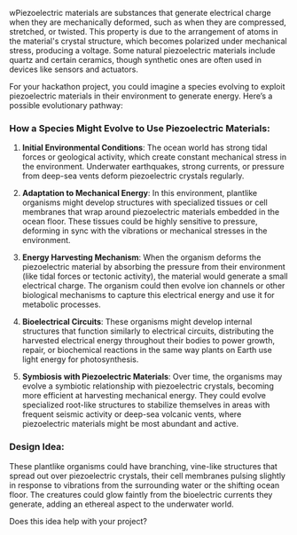 wPiezoelectric materials are substances that generate electrical charge when they are mechanically deformed, such as when they are compressed, stretched, or twisted. This property is due to the arrangement of atoms in the material's crystal structure, which becomes polarized under mechanical stress, producing a voltage. Some natural piezoelectric materials include quartz and certain ceramics, though synthetic ones are often used in devices like sensors and actuators.

For your hackathon project, you could imagine a species evolving to exploit piezoelectric materials in their environment to generate energy. Here’s a possible evolutionary pathway:

### How a Species Might Evolve to Use Piezoelectric Materials:
1. **Initial Environmental Conditions**: The ocean world has strong tidal forces or geological activity, which create constant mechanical stress in the environment. Underwater earthquakes, strong currents, or pressure from deep-sea vents deform piezoelectric crystals regularly.

2. **Adaptation to Mechanical Energy**: In this environment, plantlike organisms might develop structures with specialized tissues or cell membranes that wrap around piezoelectric materials embedded in the ocean floor. These tissues could be highly sensitive to pressure, deforming in sync with the vibrations or mechanical stresses in the environment.

3. **Energy Harvesting Mechanism**: When the organism deforms the piezoelectric material by absorbing the pressure from their environment (like tidal forces or tectonic activity), the material would generate a small electrical charge. The organism could then evolve ion channels or other biological mechanisms to capture this electrical energy and use it for metabolic processes.

4. **Bioelectrical Circuits**: These organisms might develop internal structures that function similarly to electrical circuits, distributing the harvested electrical energy throughout their bodies to power growth, repair, or biochemical reactions in the same way plants on Earth use light energy for photosynthesis.

5. **Symbiosis with Piezoelectric Materials**: Over time, the organisms may evolve a symbiotic relationship with piezoelectric crystals, becoming more efficient at harvesting mechanical energy. They could evolve specialized root-like structures to stabilize themselves in areas with frequent seismic activity or deep-sea volcanic vents, where piezoelectric materials might be most abundant and active.

### Design Idea:
These plantlike organisms could have branching, vine-like structures that spread out over piezoelectric crystals, their cell membranes pulsing slightly in response to vibrations from the surrounding water or the shifting ocean floor. The creatures could glow faintly from the bioelectric currents they generate, adding an ethereal aspect to the underwater world. 

Does this idea help with your project?